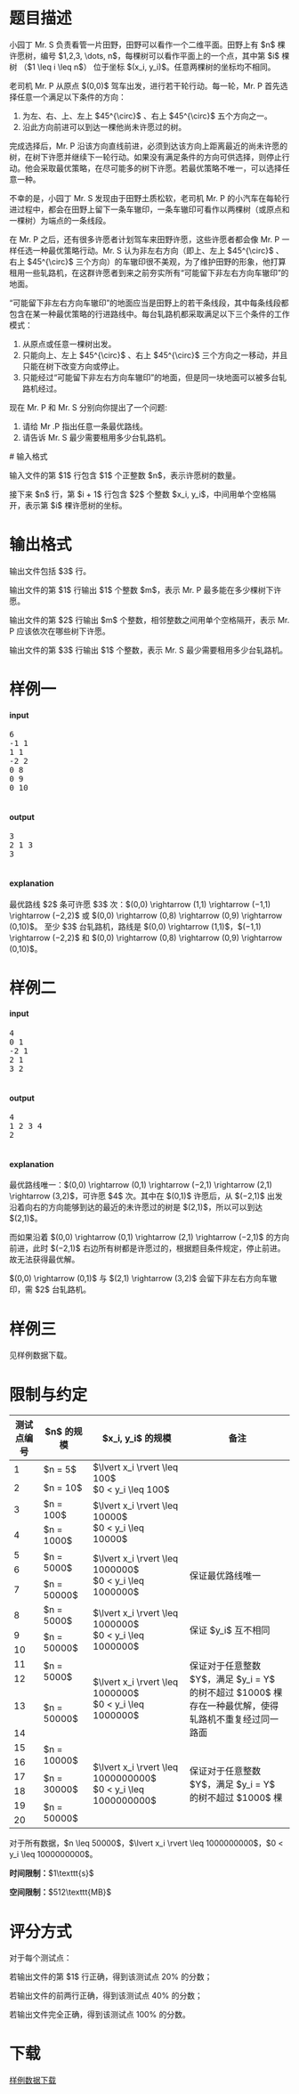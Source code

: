 # 题目描述

<p>小园丁 Mr. S 负责看管一片田野，田野可以看作一个二维平面。田野上有 $n$ 棵许愿树，编号 $1,2,3, \dots, n$，每棵树可以看作平面上的一个点，其中第 $i$ 棵树 （$1 \leq i \leq n$） 位于坐标 $(x_i, y_i)$。任意两棵树的坐标均不相同。</p>
<p>老司机 Mr. P 从原点 $(0,0)$ 驾车出发，进行若干轮行动。每一轮，Mr. P 首先选择任意一个满足以下条件的方向：</p>
<ol><li>为左、右、上、左上 $45^{\circ}$ 、右上 $45^{\circ}$ 五个方向之一。</li>
<li>沿此方向前进可以到达一棵他尚未许愿过的树。</li>
</ol><p>完成选择后，Mr. P 沿该方向直线前进，必须到达该方向上距离最近的尚未许愿的树，在树下许愿并继续下一轮行动。如果没有满足条件的方向可供选择，则停止行动。他会采取最优策略，在尽可能多的树下许愿。若最优策略不唯一，可以选择任意一种。</p>
<p>不幸的是，小园丁 Mr. S 发现由于田野土质松软，老司机 Mr. P 的小汽车在每轮行进过程中，都会在田野上留下一条车辙印，一条车辙印可看作以两棵树（或原点和一棵树）为端点的一条线段。</p>
<p>在 Mr. P 之后，还有很多许愿者计划驾车来田野许愿，这些许愿者都会像 Mr. P 一样任选一种最优策略行动。Mr. S 认为非左右方向（即上、左上 $45^{\circ}$ 、右上 $45^{\circ}$ 三个方向）的车辙印很不美观，为了维护田野的形象，他打算租用一些轧路机，在这群许愿者到来之前夯实所有“可能留下非左右方向车辙印”的地面。</p>
<p>“可能留下非左右方向车辙印”的地面应当是田野上的若干条线段，其中每条线段都包含在某一种最优策略的行进路线中。每台轧路机都采取满足以下三个条件的工作模式：</p>
<ol><li>从原点或任意一棵树出发。</li>
<li>只能向上、左上 $45^{\circ}$ 、右上 $45^{\circ}$ 三个方向之一移动，并且只能在树下改变方向或停止。</li>
<li>只能经过“可能留下非左右方向车辙印”的地面，但是同一块地面可以被多台轧路机经过。</li>
</ol><p>现在 Mr. P 和 Mr. S 分别向你提出了一个问题:</p>
<ol><li>请给 Mr .P 指出任意一条最优路线。</li>
<li>请告诉 Mr. S 最少需要租用多少台轧路机。</li>
</ol>
# 输入格式


<p>输入文件的第 $1$ 行包含 $1$ 个正整数 $n$，表示许愿树的数量。</p>
<p>接下来 $n$ 行，第 $i + 1$ 行包含 $2$ 个整数 $x_i, y_i$，中间用单个空格隔开，表示第 $i$ 棵许愿树的坐标。</p>

# 输出格式


<p>输出文件包括 $3$ 行。</p>
<p>输出文件的第 $1$ 行输出 $1$ 个整数 $m$，表示 Mr. P 最多能在多少棵树下许愿。</p>
<p>输出文件的第 $2$ 行输出 $m$ 个整数，相邻整数之间用单个空格隔开，表示 Mr. P 应该依次在哪些树下许愿。</p>
<p>输出文件的第 $3$ 行输出 $1$ 个整数，表示 Mr. S 最少需要租用多少台轧路机。</p>

# 样例一


<h4>input</h4>
<pre>6
-1 1
1 1
-2 2
0 8
0 9
0 10

</pre>

<h4>output</h4>
<pre>3
2 1 3
3

</pre>

<h4>explanation</h4>
<p>最优路线 $2$ 条可许愿 $3$ 次：$(0,0) \rightarrow (1,1) \rightarrow (−1,1) \rightarrow (−2,2)$ 或 $(0,0) \rightarrow (0,8) \rightarrow (0,9) \rightarrow (0,10)$。
至少 $3$ 台轧路机，路线是 $(0,0) \rightarrow (1,1)$，$(−1,1) \rightarrow (−2,2)$ 和 $(0,0) \rightarrow (0,8) \rightarrow (0,9) \rightarrow (0,10)$。</p>

# 样例二


<h4>input</h4>
<pre>4
0 1
-2 1
2 1
3 2

</pre>

<h4>output</h4>
<pre>4
1 2 3 4
2

</pre>

<h4>explanation</h4>
<p>最优路线唯一：$(0,0) \rightarrow (0,1) \rightarrow (−2,1) \rightarrow (2,1) \rightarrow (3,2)$，可许愿 $4$ 次。其中在 $(0,1)$ 许愿后，从 $(−2,1)$ 出发沿着向右的方向能够到达的最近的未许愿过的树是 $(2,1)$，所以可以到达 $(2,1)$。</p>
<p>而如果沿着 $(0,0) \rightarrow (0,1) \rightarrow (2,1) \rightarrow (−2,1)$ 的方向前进，此时 $(−2,1)$ 右边所有树都是许愿过的，根据题目条件规定，停止前进。故无法获得最优解。</p>
<p>$(0,0) \rightarrow (0,1)$ 与 $(2,1) \rightarrow (3,2)$ 会留下非左右方向车辙印，需 $2$ 台轧路机。</p>

# 样例三


<p>见样例数据下载。</p>

# 限制与约定


<div class="table-responsive">
<table class="table table-bordered table-text-center table-vertical-middle"><thead><tr><th>测试点编号</th><th>$n$ 的规模</th><th>$x_i, y_i$ 的规模</th><th>备注</th></tr></thead><tbody><tr><td>1</td><td>$n = 5$</td><td rowspan="2">$\lvert x_i \rvert \leq 100$<br/>$0 &lt; y_i \leq 100$</td><td rowspan="4"></td></tr><tr><td>2</td><td>$n = 10$</td></tr><tr><td>3</td><td>$n = 100$</td><td rowspan="2">$\lvert x_i \rvert \leq 10000$<br/>$0 &lt; y_i \leq 10000$</td></tr><tr><td>4</td><td>$n = 1000$</td></tr><tr><td>5</td><td rowspan="2">$n = 5000$</td><td rowspan="3">$\lvert x_i \rvert \leq 1000000$<br/>$0 &lt; y_i \leq 1000000$</td><td rowspan="3">保证最优路线唯一</td></tr><tr><td>6</td></tr><tr><td>7</td><td>$n = 50000$</td></tr><tr><td>8</td><td>$n = 5000$</td><td rowspan="3">$\lvert x_i \rvert \leq 1000000$<br/>$0 &lt; y_i \leq 1000000$</td><td rowspan="3">保证 $y_i$ 互不相同</td></tr><tr><td>9</td><td rowspan="2">$n = 50000$</td></tr><tr><td>10</td></tr><tr><td>11</td><td rowspan="2">$n = 5000$</td><td rowspan="4">$\lvert x_i \rvert \leq 1000000$<br/>$0 &lt; y_i \leq 1000000$</td><td rowspan="4">保证对于任意整数 $Y$，满足 $y_i = Y$ 的树不超过 $1000$ 棵<br/>存在一种最优解，使得轧路机不重复经过同一路面</td></tr><tr><td>12</td></tr><tr><td>13</td><td rowspan="2">$n = 50000$</td></tr><tr><td>14</td></tr><tr><td>15</td><td rowspan="2">$n = 10000$</td><td rowspan="6">$\lvert x_i \rvert \leq 1000000000$<br/>$0 &lt; y_i \leq 1000000000$</td><td rowspan="6">保证对于任意整数 $Y$，满足 $y_i = Y$ 的树不超过 $1000$ 棵</td></tr><tr><td>16</td></tr><tr><td>17</td><td rowspan="2">$n = 30000$</td></tr><tr><td>18</td></tr><tr><td>19</td><td rowspan="2">$n = 50000$</td></tr><tr><td>20</td></tr></tbody></table></div>

<p>对于所有数据，$n \leq 50000$，$\lvert x_i \rvert \leq 1000000000$，$0 &lt; y_i \leq 1000000000$。</p>
<p><strong>时间限制：</strong>$1\texttt{s}$</p>
<p><strong>空间限制：</strong>$512\texttt{MB}$</p>

# 评分方式


<p>对于每个测试点：</p>
<p>若输出文件的第 $1$ 行正确，得到该测试点 20% 的分数；</p>
<p>若输出文件的前两行正确，得到该测试点 40% 的分数；</p>
<p>若输出文件完全正确，得到该测试点 100% 的分数。</p>

# 下载


<p><a href="/download.php?type=problem&amp;id=132">样例数据下载</a></p>
